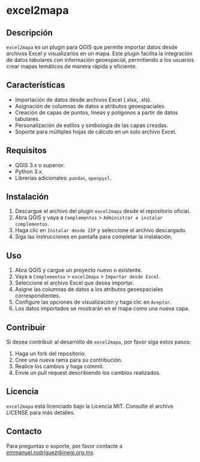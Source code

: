 # excel2mapa

## Descripción
`excel2mapa` es un plugin para QGIS que permite importar datos desde archivos Excel y visualizarlos en un mapa. Este plugin facilita la integración de datos tabulares con información geoespacial, permitiendo a los usuarios crear mapas temáticos de manera rápida y eficiente.

## Características
- Importación de datos desde archivos Excel (.xlsx, .xls).
- Asignación de columnas de datos a atributos geoespaciales.
- Creación de capas de puntos, líneas y polígonos a partir de datos tabulares.
- Personalización de estilos y simbología de las capas creadas.
- Soporte para múltiples hojas de cálculo en un solo archivo Excel.

## Requisitos
- QGIS 3.x o superior.
- Python 3.x.
- Librerías adicionales: `pandas`, `openpyxl`.

## Instalación
1. Descargue el archivo del plugin `excel2mapa` desde el repositorio oficial.
2. Abra QGIS y vaya a `Complementos` > `Administrar e instalar complementos`.
3. Haga clic en `Instalar desde ZIP` y seleccione el archivo descargado.
4. Siga las instrucciones en pantalla para completar la instalación.

## Uso
1. Abra QGIS y cargue un proyecto nuevo o existente.
2. Vaya a `Complementos` > `excel2mapa` > `Importar desde Excel`.
3. Seleccione el archivo Excel que desea importar.
4. Asigne las columnas de datos a los atributos geoespaciales correspondientes.
5. Configure las opciones de visualización y haga clic en `Aceptar`.
6. Los datos importados se mostrarán en el mapa como una nueva capa.

## Contribuir
Si desea contribuir al desarrollo de `excel2mapa`, por favor siga estos pasos:
1. Haga un fork del repositorio.
2. Cree una nueva rama para su contribución.
3. Realice los cambios y haga commit.
4. Envíe un pull request describiendo los cambios realizados.

## Licencia
`excel2mapa` está licenciado bajo la Licencia MIT. Consulte el archivo LICENSE para más detalles.

## Contacto
Para preguntas o soporte, por favor contacte a [emmanuel.rodriguez@inegi.org.mx](mailto:emmanuel.rodriguez@inegi.org.mx).
